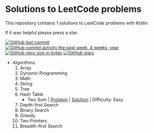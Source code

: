 # Solutions to LeetCode problems
This repository contains 1 solutions to LeetCode problems with Kotlin.

If it was helpful please press a star.

[![GitHub last commit](https://img.shields.io/github/last-commit/dispe1/LeetCode-Solutions.svg)](https://github.com/dispe1/LeetCode-Solutions)
[![GitHub commit activity the past week, 4 weeks, year](https://img.shields.io/github/commit-activity/y/dispe1/LeetCode-Solutions.svg)](https://github.com/dispe1/LeetCode-Solutions)
[![GitHub repo size in bytes](https://img.shields.io/github/repo-size/dispe1/LeetCode-Solutions.svg)](https://github.com/dispe1/LeetCode-Solutions)
[![GitHub stars](https://img.shields.io/github/stars/dispe1/LeetCode-Solutions.svg)](https://github.com/dispe1/LeetCode-Solutions)

- Algorithms
    01. Array
    02. Dynamic Programming
    03. Math
    04. String
    05. Tree
    06. Hash Table
        - Two Sum | [Problem](https://leetcode.com/problems/two-sum/) | [Solution](https://github.com/dispe1/LeetCode-Solutions/blob/master/Algorithms/06.%20Hash%20Table/001.%20Two%20Sum.kt) | Difficulty: Easy
    07. Depth-first Search
    08. Binary Search
    09. Greedy
    10. Two Pointers
    11. Breadth-first Search
